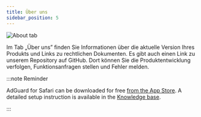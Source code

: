 ```yaml
---
title: Über uns
sidebar_position: 5
---
```


![About tab](https://cdn.adtidy.org/public/Adguard/Blog/AG_for_Safari_in-depth_review/About.png)

Im Tab „Über uns” finden Sie Informationen über die aktuelle Version Ihres Produkts und Links zu rechtlichen Dokumenten. Es gibt auch einen Link zu unserem Repository auf GitHub. Dort können Sie die Produktentwicklung verfolgen, Funktionsanfragen stellen und Fehler melden.

:::note Reminder

AdGuard for Safari can be downloaded for free [from the App Store](https://apps.apple.com/app/adguard-for-safari/id1440147259). A detailed setup instruction is available in the [Knowledge base](/adguard-for-safari/installation/).

:::
